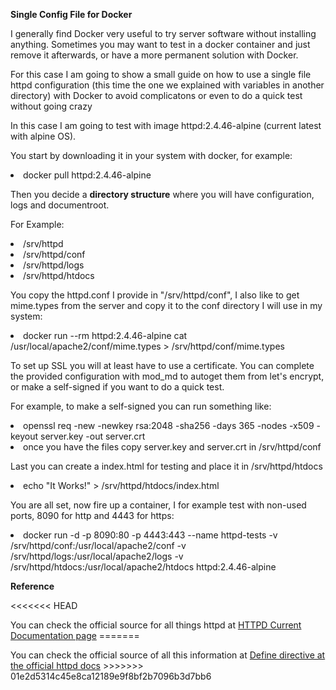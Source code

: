 <b>Single Config File for Docker</b>

<p>I generally find Docker very useful to try server software without installing anything. Sometimes you may want to test in a docker container and just remove it afterwards, or have a more permanent solution with Docker.</p>

<p>For this case I am going to show a small guide on how to use a single file httpd configuration (this time the one we explained with variables in another directory) with Docker to avoid complicatons or even to do a quick test without going crazy</p>

<p>In this case I am going to test with image httpd:2.4.46-alpine (current latest with alpine OS).

<p>You start by downloading it in your system with docker, for example:</p>
<li>docker pull httpd:2.4.46-alpine</li>

<p>Then you decide a <b>directory structure</b> where you will have configuration, logs and documentroot.</p>
<p>For Example:</p>
<p>
<li>/srv/httpd</li>
<li>/srv/httpd/conf</li>
<li>/srv/httpd/logs</li>
<li>/srv/httpd/htdocs</li>
</p>

<p>You copy the httpd.conf I provide in "/srv/httpd/conf", I also like to get mime.types from the server and copy it to the conf directory I will use in my system:</p>
<p>
<li>docker run --rm httpd:2.4.46-alpine cat /usr/local/apache2/conf/mime.types > /srv/httpd/conf/mime.types</li>
</p>

<p>To set up SSL you will at least have to use a certificate. You can complete the provided configuration with mod_md to autoget them from let's encrypt, or make a self-signed if you want to do a quick test.</p>

<p>For example, to make a self-signed you can run something like:</p>

<p>
<li>openssl req -new -newkey rsa:2048 -sha256 -days 365 -nodes -x509 -keyout server.key -out server.crt</li>
<li>once you have the files copy server.key and server.crt in /srv/httpd/conf</li>
</p>

<p>Last you can create a index.html for testing and place it in /srv/httpd/htdocs</p>
<p>
<li>echo "It Works!" > /srv/httpd/htdocs/index.html</li>
</p>

<p>You are all set, now fire up a container, I for example test with non-used ports, 8090 for http and 4443 for https:</p>
<p>
<li>docker run -d -p 8090:80 -p 4443:443 --name httpd-tests -v /srv/httpd/conf:/usr/local/apache2/conf -v /srv/httpd/logs:/usr/local/apache2/logs -v /srv/httpd/htdocs:/usr/local/apache2/htdocs httpd:2.4.46-alpine</li>
</p>


<p><b>Reference</b></p>

<<<<<<< HEAD
<p>You can check the official source for all things httpd at <a href="http://httpd.apache.org/docs/current">HTTPD Current Documentation page</a>
=======
<p>You can check the official source of all this information at <a href="http://httpd.apache.org/docs/current/mod/core.html#define">Define directive at the official httpd docs</a>
>>>>>>> 01e2d5314c45e8ca12189e9f8bf2b7096b3d7bb6
